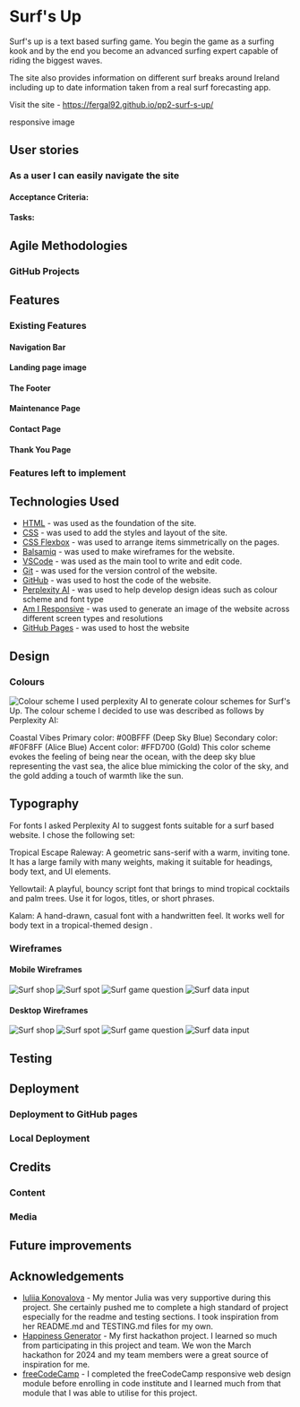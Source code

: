 # Surf's Up
Surf's up is a text based surfing game. You begin the game as a surfing kook and by the end you become an advanced surfing expert capable of riding the biggest waves. 

The site also provides information on different surf breaks around Ireland including up to date information taken from a real surf forecasting app. 

Visit the site - https://fergal92.github.io/pp2-surf-s-up/

responsive image

## User stories

### As a user I can easily navigate the site
#### Acceptance Criteria:

#### Tasks:



## Agile Methodologies
### GitHub Projects

## Features
### Existing Features

#### Navigation Bar

#### Landing page image


#### The Footer


#### Maintenance Page


#### Contact Page

#### Thank You Page

### Features left to implement 

## Technologies Used
- [HTML](https://developer.mozilla.org/en-US/docs/Web/HTML) - was used as the foundation of the site.
- [CSS](https://developer.mozilla.org/en-US/docs/Web/css) - was used to add the styles and layout of the site.
- [CSS Flexbox](https://developer.mozilla.org/en-US/docs/Learn/CSS/CSS_layout/Flexbox) - was used to arrange items simmetrically on the pages.
- [Balsamiq](https://balsamiq.com/) - was used to make wireframes for the website.
- [VSCode](https://code.visualstudio.com/) - was used as the main tool to write and edit code.
- [Git](https://git-scm.com/) - was used for the version control of the website.
- [GitHub](https://github.com/) - was used to host the code of the website.
- [Perplexity AI](https://www.perplexity.ai/) - was used to help develop design ideas such as colour scheme and font type
- [Am I Responsive](https://ui.dev/amiresponsive) - was used to generate an image of the website across different screen types and resolutions
- [GitHub Pages](https://pages.github.com/) - was used to host the website

## Design
### Colours
![Colour scheme](readme-media/coloors.png)
I used perplexity AI to generate colour schemes for Surf's Up. The colour scheme I decided to use was described as follows by Perplexity AI:

Coastal Vibes
Primary color: #00BFFF (Deep Sky Blue)
Secondary color: #F0F8FF (Alice Blue)
Accent color: #FFD700 (Gold)
This color scheme evokes the feeling of being near the ocean, with the deep sky blue representing the vast sea, the alice blue mimicking the color of the sky, and the gold adding a touch of warmth like the sun.

## Typography
For fonts I asked Perplexity AI to suggest fonts suitable for a surf based website. I chose the following set:

Tropical Escape
Raleway: A geometric sans-serif with a warm, inviting tone. It has a large family with many weights, making it suitable for headings, body text, and UI elements.

Yellowtail: A playful, bouncy script font that brings to mind tropical cocktails and palm trees. Use it for logos, titles, or short phrases.

Kalam: A hand-drawn, casual font with a handwritten feel. It works well for body text in a tropical-themed design
.
### Wireframes
#### Mobile Wireframes
![Surf shop](readme-media/mobile-surf-shop.png)
![Surf spot](readme-media/mobile-surf-spot.png)
![Surf game question](readme-media/mobile-surf-game-question.png)
![Surf data input](readme-media/mobile-data-input.png)

#### Desktop Wireframes
![Surf shop](readme-media/surf-shop.png)
![Surf spot](readme-media/surf-spot.png)
![Surf game question](readme-media/surf-game-question.png)
![Surf data input](readme-media/data-input.png)


## Testing

## Deployment

### Deployment to GitHub pages

### Local Deployment

## Credits

### Content

### Media

## Future improvements

## Acknowledgements
- [Iuliia Konovalova](https://github.com/IuliiaKonovalova) - My mentor Julia was very supportive during this project. She certainly pushed me to complete a high standard of project especially for the readme and testing sections. I took inspiration from her README.md and TESTING.md files for my own.
- [Happiness Generator](https://github.com/broken-helix/happiness/) - My first hackathon project. I learned so much from participating in this project and team. We won the March hackathon for 2024 and my team members were a great source of inspiration for me.
- [freeCodeCamp](https://www.freecodecamp.org/) - I completed the freeCodeCamp responsive web design module before enrolling in code institute and I learned much from that module that I was able to utilise for this project.
